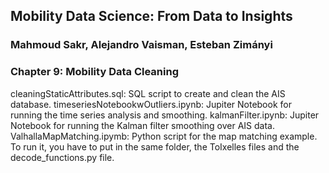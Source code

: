 ## Mobility Data Science: From Data to Insights
### Mahmoud Sakr, Alejandro Vaisman, Esteban Zimányi

### Chapter 9: Mobility Data Cleaning

cleaningStaticAttributes.sql: SQL script to create and clean the AIS database.
timeseriesNotebookwOutliers.ipynb: Jupiter Notebook for running the time series analysis and smoothing.
kalmanFilter.ipynb: Jupiter Notebook for running the Kalman filter smoothing over AIS data.
ValhallaMapMatching.ipymb: Python script for the map matching example. To run it, you have to put in the same folder, the ToIxelles files and the decode_functions.py file.
